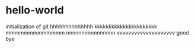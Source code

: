 # hello-world
initialization of git
hhhhhhhhhhhhhh kkkkkkkkkkkkkkkkkkkkkk
mmmmmmmmmmmmm
nnnnnnnnnnnnnnnn
vvvvvvvvvvvvvvvvvvvv
good bye
